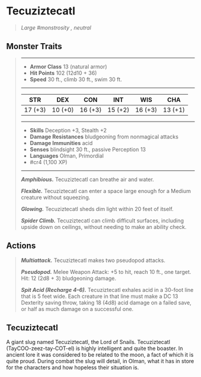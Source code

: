 # Tecuziztecatl
>*Large #monstrosity , neutral*
## Monster Traits
>___
>- **Armor Class** 13 (natural armor)
>- **Hit Points** 102 (12d10 + 36)
>- **Speed** 30 ft., climb 30 ft., swim 30 ft.
>___
>|STR|DEX|CON|INT|WIS|CHA|
>|:---:|:---:|:---:|:---:|:---:|:---:|
>|17 (+3)|10 (+0)|16 (+3)|15 (+2)|16 (+3)|13 (+1)|
>___
>- **Skills** Deception +3, Stealth +2
>- **Damage Resistances** bludgeoning from nonmagical attacks
>- **Damage Immunities** acid
>- **Senses** blindsight 30 ft., passive Perception 13
>- **Languages** Olman, Primordial
>- #cr4 (1,100 XP)
>___
>***Amphibious.*** Tecuziztecatl can breathe air and water.  
>
>***Flexible.*** Tecuziztecatl can enter a space large enough for a Medium creature without squeezing.  
>
>***Glowing.*** Tecuziztecatl sheds dim light within 20 feet of itself.  
>
>***Spider Climb.*** Tecuziztecatl can climb difficult surfaces, including upside down on ceilings, without needing to make an ability check.  
>
## Actions
>***Multiattack.*** Tecuziztecatl makes two pseudopod attacks.  
>
>***Pseudopod.*** Melee Weapon Attack: +5 to hit, reach 10 ft., one target. Hit: 12 (2d8 + 3) bludgeoning damage.  
>
>***Spit Acid (Recharge 4–6).*** Tecuziztecatl exhales acid in a 30-foot line that is 5 feet wide. Each creature in that line must make a DC 13 Dexterity saving throw, taking 18 (4d8) acid damage on a failed save, or half as much damage on a successful one.
## Tecuziztecatl
A giant slug named Tecuziztecatl, the Lord of Snails. Tecuziztecatl (TayCOO-zeez-tay-COT-el) is highly intelligent and quite the boaster. In ancient lore it was considered to be related to the moon, a fact of which it is quite proud. During combat the slug will detail, in Olman, what it has in store for the characters and how hopeless their situation is.